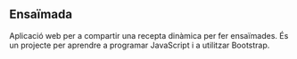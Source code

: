 ## Ensaïmada
Aplicació web per a compartir una recepta dinàmica per fer ensaïmades. És un projecte per aprendre a programar JavaScript i a utilitzar Bootstrap.
